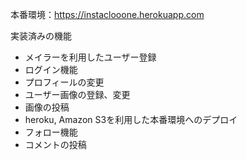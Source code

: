 本番環境：https://instaclooone.herokuapp.com  

実装済みの機能
- メイラーを利用したユーザー登録
- ログイン機能
- プロフィールの変更
- ユーザー画像の登録、変更
- 画像の投稿
- heroku, Amazon S3を利用した本番環境へのデプロイ
- フォロー機能
- コメントの投稿
